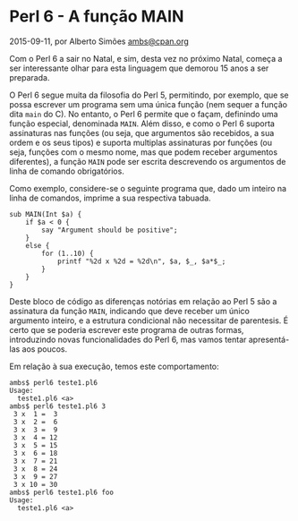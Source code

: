 
# Perl 6 - A função MAIN

 2015-09-11, por Alberto Simões <ambs@cpan.org>

Com o Perl 6 a sair no Natal, e sim, desta vez no próximo
Natal, começa a ser interessante olhar para esta linguagem
que demorou 15 anos a ser preparada.

O Perl 6 segue muita da filosofia do Perl 5, permitindo,
por exemplo, que se possa escrever um programa sem uma 
única função (nem sequer a função dita `main` do C). No entanto, 
o Perl 6 permite que o façam, definindo uma função especial,
denominada `MAIN`. Além disso, e como o Perl 6 suporta assinaturas
nas funções (ou seja, que argumentos são recebidos, a sua ordem e
os seus tipos) e suporta multiplas assinaturas por funções (ou seja,
funções com o mesmo nome, mas que podem receber argumentos diferentes),
a função `MAIN` pode ser escrita descrevendo os argumentos de linha
de comando obrigatórios.

Como exemplo, considere-se o seguinte programa que, dado um inteiro na linha 
de comandos, imprime a sua respectiva tabuada.

    sub MAIN(Int $a) {
        if $a < 0 {
            say "Argument should be positive";
        }
        else {
            for (1..10) {
                printf "%2d x %2d = %2d\n", $a, $_, $a*$_;
            }
        }
    }

Deste bloco de código as diferenças notórias em relação
ao Perl 5 são a assinatura da função `MAIN`, indicando que deve
receber um único argumento inteiro, e a estrutura condicional não
necessitar de parentesis. É certo que se poderia escrever este
programa de outras formas, introduzindo novas funcionalidades do
Perl 6, mas vamos tentar apresentá-las aos poucos.

Em relação à sua execução, temos este comportamento:

    ambs$ perl6 teste1.pl6
    Usage:
      teste1.pl6 <a>
    ambs$ perl6 teste1.pl6 3
     3 x  1 =  3
     3 x  2 =  6
     3 x  3 =  9
     3 x  4 = 12
     3 x  5 = 15
     3 x  6 = 18
     3 x  7 = 21
     3 x  8 = 24
     3 x  9 = 27
     3 x 10 = 30
    ambs$ perl6 teste1.pl6 foo
    Usage:
      teste1.pl6 <a>


<img src="/imgs/camelia.png" style="display: none" alt="Camelia" title="Camelia"/>

